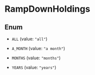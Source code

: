 

# RampDownHoldings

## Enum


* `ALL` (value: `"all"`)

* `A_MONTH` (value: `"a month"`)

* `MONTHS` (value: `"months"`)

* `YEARS` (value: `"years"`)




